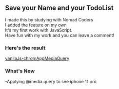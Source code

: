 <h2> Save your Name and your TodoList </h2>
I made this by studying with Nomad Coders <br>
I added the feature on my own <br>
It's my first work with JavaScript. <br>
Have fun with my work and you can leave a comment! <br>

<h3> Here's the result </h3>
<a href= "https://kokiok3.github.io/vanilaJs-chromAppMediaQuery/" target= "_blank">
  vanilaJs-chromAppMediaQuery </a>
  
<h3> What's New </h3>
-Applying @media query to see iphone 11 pro <br>
